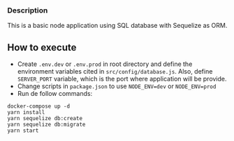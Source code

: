 
### Description
This is a basic node application using SQL database with Sequelize as ORM.

## How to execute
- Create `.env.dev` or `.env.prod` in root directory and define the environment variables cited in `src/config/database.js`. Also, define `SERVER_PORT` variable, which is the port where application will be provide.
- Change scripts in `package.json` to use `NODE_ENV=dev` or `NODE_ENV=prod`
- Run de follow commands:
```console
docker-compose up -d
yarn install
yarn sequelize db:create
yarn sequelize db:migrate
yarn start
```
